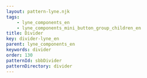 ```yaml
---
layout: pattern-lyne.njk
tags: 
    - lyne_components_en
    - lyne_components_mini_button_group_children_en
title: Divider
key: divider-lyne_en
parent: lyne_components_en
keywords: divider
order: 130
patternId: sbbDivider
patternDirectory: divider
---
```

